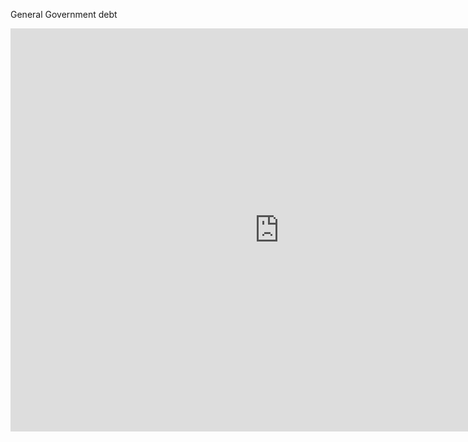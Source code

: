 General Government debt

<iframe src="https://data.oecd.org/chart/7eWP" width="860" height="645" style="border: 0" mozallowfullscreen="true" webkitallowfullscreen="true" allowfullscreen="true"><a href="https://data.oecd.org/chart/7eWP" target="_blank">OECD Chart: General government debt, Total, % of GDP, Annual, 2021</a></iframe>
